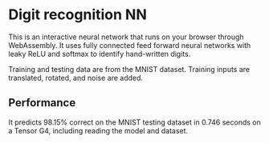 # Digit recognition NN
This is an interactive neural network that runs on your browser through WebAssembly. It uses fully
connected feed forward neural networks with leaky ReLU and softmax to identify hand-written digits.

Training and testing data are from the MNIST dataset. Training inputs are translated, rotated, and
noise are added.

## Performance
It predicts 98.15% correct on the MNIST testing dataset in 0.746 seconds on a Tensor G4, including
reading the model and dataset.
